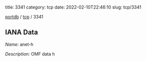 title: 3341
category: tcp
date: 2022-02-10T22:46:10
slug: tcp/3341

[portdb](/) / [tcp](/category/tcp.html) / 3341


## IANA Data

_Name:_ anet-h

_Description:_ OMF data h


